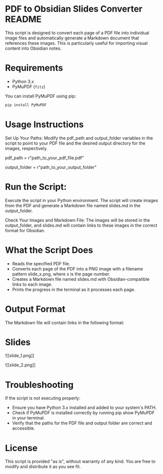 # PDF to Obsidian Slides Converter README

This script is designed to convert each page of a PDF file into individual image files and automatically generate a Markdown document that references these images. This is particularly useful for importing visual content into Obsidian notes.

# Requirements

- Python 3.x
- PyMuPDF (`fitz`)

You can install PyMuPDF using pip:
```bash
pip install PyMuPDF
```

# Usage Instructions
Set Up Your Paths: Modify the pdf_path and output_folder variables in the script to point to your PDF file and the desired output directory for the images, respectively.

pdf_path = r"path_to_your_pdf_file.pdf"

output_folder = r"path_to_your_output_folder"


# Run the Script: 
Execute the script in your Python environment. The script will create images from the PDF and generate a Markdown file named slides.md in the output_folder.

Check Your Images and Markdown File: The images will be stored in the output_folder, and slides.md will contain links to these images in the correct format for Obsidian.

# What the Script Does
- Reads the specified PDF file.
- Converts each page of the PDF into a PNG image with a filename pattern slide_x.png, where x is the page number.
- Creates a Markdown file named slides.md with Obsidian-compatible links to each image.
- Prints the progress in the terminal as it processes each page.


# Output Format
The Markdown file will contain links in the following format:

# Slides

![[slide_1.png]]

![[slide_2.png]]


# Troubleshooting
If the script is not executing properly:

- Ensure you have Python 3.x installed and added to your system's PATH.
- Check if PyMuPDF is installed correctly by running pip show PyMuPDF in your terminal.
- Verify that the paths for the PDF file and output folder are correct and accessible.

# License
This script is provided "as is", without warranty of any kind. You are free to modify and distribute it as you see fit.
